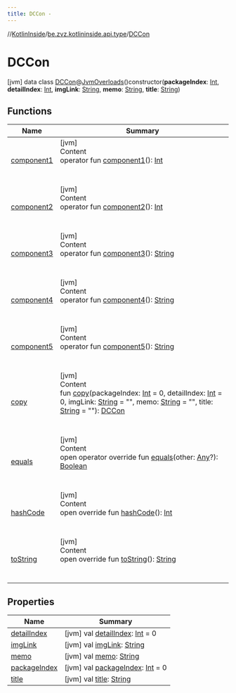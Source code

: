 ```yaml
---
title: DCCon -
---
```

//[KotlinInside](../../index.md)/[be.zvz.kotlininside.api.type](../index.md)/[DCCon](index.md)



# DCCon  
 [jvm] data class [DCCon](index.md)@[JvmOverloads](https://kotlinlang.org/api/latest/jvm/stdlib/kotlin.jvm/-jvm-overloads/index.html)()constructor(**packageIndex**: [Int](https://kotlinlang.org/api/latest/jvm/stdlib/kotlin/-int/index.html), **detailIndex**: [Int](https://kotlinlang.org/api/latest/jvm/stdlib/kotlin/-int/index.html), **imgLink**: [String](https://kotlinlang.org/api/latest/jvm/stdlib/kotlin/-string/index.html), **memo**: [String](https://kotlinlang.org/api/latest/jvm/stdlib/kotlin/-string/index.html), **title**: [String](https://kotlinlang.org/api/latest/jvm/stdlib/kotlin/-string/index.html))   


## Functions  
  
|  Name|  Summary| 
|---|---|
| <a name="be.zvz.kotlininside.api.type/DCCon/component1/#/PointingToDeclaration/"></a>[component1](component1.md)| <a name="be.zvz.kotlininside.api.type/DCCon/component1/#/PointingToDeclaration/"></a>[jvm]  <br>Content  <br>operator fun [component1](component1.md)(): [Int](https://kotlinlang.org/api/latest/jvm/stdlib/kotlin/-int/index.html)  <br><br><br>
| <a name="be.zvz.kotlininside.api.type/DCCon/component2/#/PointingToDeclaration/"></a>[component2](component2.md)| <a name="be.zvz.kotlininside.api.type/DCCon/component2/#/PointingToDeclaration/"></a>[jvm]  <br>Content  <br>operator fun [component2](component2.md)(): [Int](https://kotlinlang.org/api/latest/jvm/stdlib/kotlin/-int/index.html)  <br><br><br>
| <a name="be.zvz.kotlininside.api.type/DCCon/component3/#/PointingToDeclaration/"></a>[component3](component3.md)| <a name="be.zvz.kotlininside.api.type/DCCon/component3/#/PointingToDeclaration/"></a>[jvm]  <br>Content  <br>operator fun [component3](component3.md)(): [String](https://kotlinlang.org/api/latest/jvm/stdlib/kotlin/-string/index.html)  <br><br><br>
| <a name="be.zvz.kotlininside.api.type/DCCon/component4/#/PointingToDeclaration/"></a>[component4](component4.md)| <a name="be.zvz.kotlininside.api.type/DCCon/component4/#/PointingToDeclaration/"></a>[jvm]  <br>Content  <br>operator fun [component4](component4.md)(): [String](https://kotlinlang.org/api/latest/jvm/stdlib/kotlin/-string/index.html)  <br><br><br>
| <a name="be.zvz.kotlininside.api.type/DCCon/component5/#/PointingToDeclaration/"></a>[component5](component5.md)| <a name="be.zvz.kotlininside.api.type/DCCon/component5/#/PointingToDeclaration/"></a>[jvm]  <br>Content  <br>operator fun [component5](component5.md)(): [String](https://kotlinlang.org/api/latest/jvm/stdlib/kotlin/-string/index.html)  <br><br><br>
| <a name="be.zvz.kotlininside.api.type/DCCon/copy/#kotlin.Int#kotlin.Int#kotlin.String#kotlin.String#kotlin.String/PointingToDeclaration/"></a>[copy](copy.md)| <a name="be.zvz.kotlininside.api.type/DCCon/copy/#kotlin.Int#kotlin.Int#kotlin.String#kotlin.String#kotlin.String/PointingToDeclaration/"></a>[jvm]  <br>Content  <br>fun [copy](copy.md)(packageIndex: [Int](https://kotlinlang.org/api/latest/jvm/stdlib/kotlin/-int/index.html) = 0, detailIndex: [Int](https://kotlinlang.org/api/latest/jvm/stdlib/kotlin/-int/index.html) = 0, imgLink: [String](https://kotlinlang.org/api/latest/jvm/stdlib/kotlin/-string/index.html) = "", memo: [String](https://kotlinlang.org/api/latest/jvm/stdlib/kotlin/-string/index.html) = "", title: [String](https://kotlinlang.org/api/latest/jvm/stdlib/kotlin/-string/index.html) = ""): [DCCon](index.md)  <br><br><br>
| <a name="kotlin/Any/equals/#kotlin.Any?/PointingToDeclaration/"></a>[equals](../../be.zvz.kotlininside.utils/-string-util/-companion/index.md#%5Bkotlin%2FAny%2Fequals%2F%23kotlin.Any%3F%2FPointingToDeclaration%2F%5D%2FFunctions%2F49489957)| <a name="kotlin/Any/equals/#kotlin.Any?/PointingToDeclaration/"></a>[jvm]  <br>Content  <br>open operator override fun [equals](../../be.zvz.kotlininside.utils/-string-util/-companion/index.md#%5Bkotlin%2FAny%2Fequals%2F%23kotlin.Any%3F%2FPointingToDeclaration%2F%5D%2FFunctions%2F49489957)(other: [Any](https://kotlinlang.org/api/latest/jvm/stdlib/kotlin/-any/index.html)?): [Boolean](https://kotlinlang.org/api/latest/jvm/stdlib/kotlin/-boolean/index.html)  <br><br><br>
| <a name="kotlin/Any/hashCode/#/PointingToDeclaration/"></a>[hashCode](../../be.zvz.kotlininside.utils/-string-util/-companion/index.md#%5Bkotlin%2FAny%2FhashCode%2F%23%2FPointingToDeclaration%2F%5D%2FFunctions%2F49489957)| <a name="kotlin/Any/hashCode/#/PointingToDeclaration/"></a>[jvm]  <br>Content  <br>open override fun [hashCode](../../be.zvz.kotlininside.utils/-string-util/-companion/index.md#%5Bkotlin%2FAny%2FhashCode%2F%23%2FPointingToDeclaration%2F%5D%2FFunctions%2F49489957)(): [Int](https://kotlinlang.org/api/latest/jvm/stdlib/kotlin/-int/index.html)  <br><br><br>
| <a name="kotlin/Any/toString/#/PointingToDeclaration/"></a>[toString](../../be.zvz.kotlininside.utils/-string-util/-companion/index.md#%5Bkotlin%2FAny%2FtoString%2F%23%2FPointingToDeclaration%2F%5D%2FFunctions%2F49489957)| <a name="kotlin/Any/toString/#/PointingToDeclaration/"></a>[jvm]  <br>Content  <br>open override fun [toString](../../be.zvz.kotlininside.utils/-string-util/-companion/index.md#%5Bkotlin%2FAny%2FtoString%2F%23%2FPointingToDeclaration%2F%5D%2FFunctions%2F49489957)(): [String](https://kotlinlang.org/api/latest/jvm/stdlib/kotlin/-string/index.html)  <br><br><br>


## Properties  
  
|  Name|  Summary| 
|---|---|
| <a name="be.zvz.kotlininside.api.type/DCCon/detailIndex/#/PointingToDeclaration/"></a>[detailIndex](detail-index.md)| <a name="be.zvz.kotlininside.api.type/DCCon/detailIndex/#/PointingToDeclaration/"></a> [jvm] val [detailIndex](detail-index.md): [Int](https://kotlinlang.org/api/latest/jvm/stdlib/kotlin/-int/index.html) = 0   <br>
| <a name="be.zvz.kotlininside.api.type/DCCon/imgLink/#/PointingToDeclaration/"></a>[imgLink](img-link.md)| <a name="be.zvz.kotlininside.api.type/DCCon/imgLink/#/PointingToDeclaration/"></a> [jvm] val [imgLink](img-link.md): [String](https://kotlinlang.org/api/latest/jvm/stdlib/kotlin/-string/index.html)   <br>
| <a name="be.zvz.kotlininside.api.type/DCCon/memo/#/PointingToDeclaration/"></a>[memo](memo.md)| <a name="be.zvz.kotlininside.api.type/DCCon/memo/#/PointingToDeclaration/"></a> [jvm] val [memo](memo.md): [String](https://kotlinlang.org/api/latest/jvm/stdlib/kotlin/-string/index.html)   <br>
| <a name="be.zvz.kotlininside.api.type/DCCon/packageIndex/#/PointingToDeclaration/"></a>[packageIndex](package-index.md)| <a name="be.zvz.kotlininside.api.type/DCCon/packageIndex/#/PointingToDeclaration/"></a> [jvm] val [packageIndex](package-index.md): [Int](https://kotlinlang.org/api/latest/jvm/stdlib/kotlin/-int/index.html) = 0   <br>
| <a name="be.zvz.kotlininside.api.type/DCCon/title/#/PointingToDeclaration/"></a>[title](title.md)| <a name="be.zvz.kotlininside.api.type/DCCon/title/#/PointingToDeclaration/"></a> [jvm] val [title](title.md): [String](https://kotlinlang.org/api/latest/jvm/stdlib/kotlin/-string/index.html)   <br>

